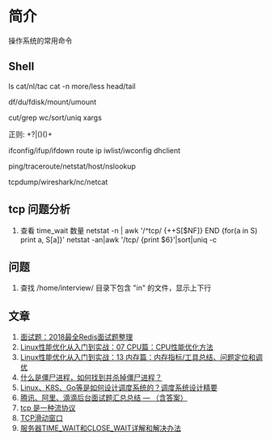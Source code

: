 # 简介
操作系统的常用命令

## Shell
ls
cat/nl/tac
    cat -n
more/less
head/tail

df/du/fdisk/mount/umount

cut/grep
wc/sort/uniq
xargs

正则: +?|()()+

ifconfig/ifup/ifdown
route
ip
iwlist/iwconfig
dhclient

ping/traceroute/netstat/host/nslookup

tcpdump/wireshark/nc/netcat


## tcp 问题分析
1. 查看 time_wait 数量
netstat -n | awk '/^tcp/ {++S[$NF]} END {for(a in S) print a, S[a]}'
netstat -an|awk '/tcp/ {print $6}'|sort|uniq -c


## 问题
1. 查找 /home/interview/ 目录下包含 "in" 的文件，显示上下行

## 文章
1. <a href="https://zhuanlan.zhihu.com/p/57473266">面试题：2018最全Redis面试题整理</a>
2. <a href="https://www.cnblogs.com/qccz123456/p/11385748.html">Linux性能优化从入门到实战：07 CPU篇：CPU性能优化方法</a>
3. <a href="https://www.cnblogs.com/qccz123456/p/11204172.html">Linux性能优化从入门到实战：13 内存篇：内存指标/工具总结、问题定位和调优</a>
4. <a href="https://mp.weixin.qq.com/s?src=11&timestamp=1587822345&ver=2300&signature=A8oSIuGrMdixEvmEVvZKwCM-KaSKcFskKZlJUTWKnJB16ridX66wP2mg0QcAnJ5o2ZKwbnosUcZJCbK4svSzn-N1ToQ*JHPSRvUtlQrN6VIS7ot0ouJy-1IiC2HpUv4z&new=1">什么是僵尸进程，如何找到并杀掉僵尸进程？ </a>
5. <a href="https://mp.weixin.qq.com/s/BSZ-mf6YAeHMlc_pc8CTPw">Linux、K8S、Go等是如何设计调度系统的？调度系统设计精要</a>
6. <a href="https://cloud.tencent.com/developer/article/1560422">腾讯、阿里、滴滴后台面试题汇总总结 — （含答案）</a>
7. <a href="https://michaelyou.github.io/2015/03/24/TCP%E6%98%AF%E4%B8%80%E7%A7%8D%E6%B5%81%E5%8D%8F%E8%AE%AE/">tcp 是一种流协议</a>
8. <a href="https://mp.weixin.qq.com/s?src=11&timestamp=1587871941&ver=2301&signature=s3kYqBFmKQC57vxhtcChhWsNSD15HEOZjiqX1G7bzzBP1H0y0dSo5OIz8nqrxUziTI2kAIPNEZPJUwOBLlfZgijXp84fXJ7*Pgb9nI2IITBBdBHkHZn631upnynGqSiz&new=1">TCP滑动窗口</a>
9. <a href="https://zhuanlan.zhihu.com/p/60382685">服务器TIME_WAIT和CLOSE_WAIT详解和解决办法</a>
